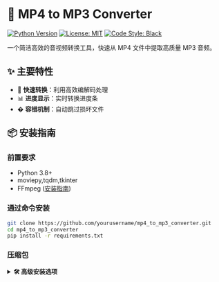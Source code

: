 # 🎵 MP4 to MP3 Converter

[![Python Version](https://img.shields.io/badge/Python-3.8%2B-blue.svg)](https://www.python.org/)
[![License: MIT](https://img.shields.io/badge/License-MIT-yellow.svg)](https://opensource.org/licenses/MIT)
[![Code Style: Black](https://img.shields.io/badge/code%20style-black-000000.svg)](https://github.com/psf/black)

一个简洁高效的音视频转换工具，快速从 MP4 文件中提取高质量 MP3 音频。



## ✨ 主要特性

- 🚀 **快速转换**：利用高效编解码处理
- 📊 **进度显示**：实时转换进度条
- � **容错机制**：自动跳过损坏文件

## 📦 安装指南

### 前置要求
- Python 3.8+
- moviepy,tqdm,tkinter
- FFmpeg ([安装指南](https://ffmpeg.org/download.html))

### 通过命令安装
```bash
git clone https://github.com/yourusername/mp4_to_mp3_converter.git  
cd mp4_to_mp3_converter
pip install -r requirements.txt
```
### 压缩包
<details>
<summary><b>🛠 高级安装选项</b></summary>
